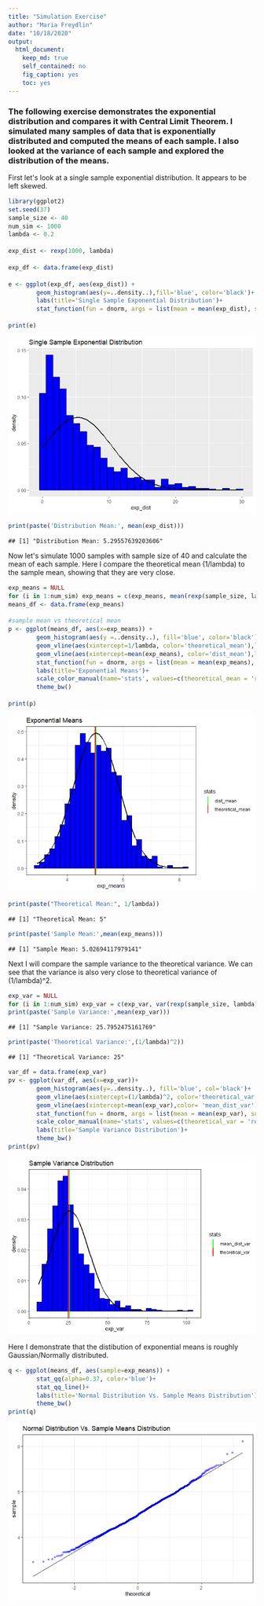 ```yaml
---
title: "Simulation Exercise"
author: "Maria Freydlin"
date: "10/18/2020"
output:
  html_document:
    keep_md: true
    self_contained: no
    fig_caption: yes
    toc: yes
---
```




### The following exercise demonstrates the exponential distribution and compares it with Central Limit Theorem. I simulated  many samples of data that is exponentially distributed and computed the means of each sample. I also looked at the variance of each sample and explored the distribution of the means.

First let's look at a single sample exponential distribution. It appears to be left skewed. 


```r
library(ggplot2)
set.seed(37)
sample_size <- 40
num_sim <- 1000
lambda <- 0.2

exp_dist <- rexp(1000, lambda)

exp_df <- data.frame(exp_dist)

e <- ggplot(exp_df, aes(exp_dist)) + 
        geom_histogram(aes(y=..density..),fill='blue', color='black')+
        labs(title='Single Sample Exponential Distribution')+
        stat_function(fun = dnorm, args = list(mean = mean(exp_dist), sd = sd(exp_dist)), col='black',lwd=1)

print(e)
```

![](simulations_files/figure-html/single-1.png)<!-- -->

```r
print(paste('Distribution Mean:', mean(exp_dist)))
```

```
## [1] "Distribution Mean: 5.29557639203606"
```

Now let's simulate 1000 samples with sample size of 40 and calculate the mean of each sample. Here I compare the theoretical mean (1/lambda) to the sample mean, showing that they are very close.


```r
exp_means = NULL
for (i in 1:num_sim) exp_means = c(exp_means, mean(rexp(sample_size, lambda)))
means_df <- data.frame(exp_means)

#sample mean vs theoretical mean
p <- ggplot(means_df, aes(x=exp_means)) +
        geom_histogram(aes(y =..density..), fill='blue', color='black')+
        geom_vline(aes(xintercept=1/lambda, color='theoretical_mean'),lwd=1) +
        geom_vline(aes(xintercept=mean(exp_means), color='dist_mean'),lwd=1)+
        stat_function(fun = dnorm, args = list(mean = mean(exp_means), sd = sd(exp_means)), col='black',lwd=1)+
        labs(title='Exponential Means')+
        scale_color_manual(name='stats', values=c(theoretical_mean = 'red', dist_mean='green'))+
        theme_bw()

print(p)
```

![](simulations_files/figure-html/means-1.png)<!-- -->

```r
print(paste("Theoretical Mean:", 1/lambda))
```

```
## [1] "Theoretical Mean: 5"
```

```r
print(paste('Sample Mean:',mean(exp_means)))
```

```
## [1] "Sample Mean: 5.02694117979141"
```

Next I will compare the sample variance to the theoretical variance. We can see that the variance is also very close to theoretical variance of (1/lambda)^2. 


```r
exp_var = NULL
for (i in 1:num_sim) exp_var = c(exp_var, var(rexp(sample_size, lambda)))
print(paste('Sample Variance:',mean(exp_var)))
```

```
## [1] "Sample Variance: 25.7952475161769"
```

```r
print(paste('Theoretical Variance:',(1/lambda)^2))
```

```
## [1] "Theoretical Variance: 25"
```

```r
var_df = data.frame(exp_var)
pv <- ggplot(var_df, aes(x=exp_var))+
        geom_histogram(aes(y=..density..), fill='blue', col='black')+
        geom_vline(aes(xintercept=(1/lambda)^2, color='theoretical_var'),lwd=1)+
        geom_vline(aes(xintercept=mean(exp_var),color= 'mean_dist_var'),lwd=1)+
        stat_function(fun = dnorm, args = list(mean = mean(exp_var), sd = sd(exp_var)), col='black', lwd=1)+
        scale_color_manual(name='stats', values=c(theoretical_var = 'red', mean_dist_var='green'))+
        labs(title='Sample Variance Distribution')+
        theme_bw()
print(pv)
```

![](simulations_files/figure-html/var-1.png)<!-- -->

Here I demonstrate that the distibution of exponential means is roughly Gaussian/Normally distributed.


```r
q <- ggplot(means_df, aes(sample=exp_means)) +
        stat_qq(alpha=0.37, color='blue')+
        stat_qq_line()+
        labs(title='Normal Distribution Vs. Sample Means Distribution')+
        theme_bw()
print(q)
```

![](simulations_files/figure-html/qq-1.png)<!-- -->
